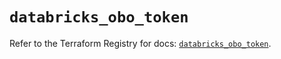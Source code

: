# `databricks_obo_token`

Refer to the Terraform Registry for docs: [`databricks_obo_token`](https://registry.terraform.io/providers/databricks/databricks/1.37.1/docs/resources/obo_token).
